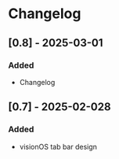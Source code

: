 #  Changelog

## [0.8] - 2025-03-01

### Added

- Changelog


## [0.7] - 2025-02-028

### Added

- visionOS tab bar design
